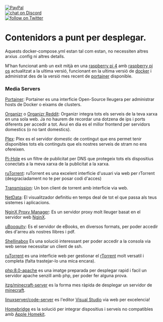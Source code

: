 <a href="https://www.paypal.com/donate/?hosted_button_id=EFVMSRHVBNJP4">
<img src="https://img.shields.io/badge/PayPal-00457C?style=for-the-badge&logo=paypal&logoColor=white" alt="PayPal"></a></br>

<a href="https://discord.gg/ahVq54p">
<img src="https://img.shields.io/discord/667340023829626920?logo=discord" alt="chat on Discord"></a></br>

<a href="https://twitter.com/4xsample/follow?screen_name=shields_io">
<img src="https://img.shields.io/twitter/follow/4xsample?style=social&logo=twitter" alt="follow on Twitter"></a>

# Contenidors a punt per desplegar.

Aquests docker-compose.yml estan tal com estan, no necessiten altres arxius .config ni altres detalls.

M'han funcionat amb un exit mitjà en una [raspberry pi 4](https://www.raspberrypi.com/products/raspberry-pi-4-model-b/) amb [raspberry pi os](https://www.raspberrypi.com/software/) actualitzat a la ultima versió, funcionant en la ultima versió de [docker](https://www.docker.com) i administrat des de la versió mes recent de [portainer](https://www.portainer.io) disponible.


### Media Servers

[Portainer](https://portainer.io): Portainer es una interficie Open-Source lleugera per administrar hosts de Docker o eixams de clusters.

[Organizr](https://organizr.us) o [Organizr Reddit](https://www.reddit.com/r/organizr/): Organizr integra tots els serveis de la teva xarxa en una sola web. Ja no haurem de recordar una dotzena de ips i ports diferents per accedir a tot. Avui en dia es el millor frontend per servidors domestics (o no tant domestics).

[Plex](https://app.plex.tv): Plex es el servidor domestic de contingut que ens permet tenir disponibles tots els continguts que els nostres serveis de stram no ens ofereixen.

[Pi-Hole](https://pi-hole.net) es un filtre de publicitat per DNS que protegeix tots els dispositius conectats a la meva xarxa de la publicitat a la xarxa.

[ruTorrent](https://hub.docker.com/r/linuxserver/rutorrent): ruTorrent es una excelent interficie d'usuari via web per rTorrent (desgraciadament no te per posar codi d'acces)

[Transmission](https://transmissionbt.com): Un bon client de torrent amb interficie via web.

[NetData](https://my-netdata.io): El visualitzador definitiu en temps deal de tot el que passa als teus sistemes i aplicacions.

[NginX Proxy Manager](https://nginxproxymanager.com): Es un servidor proxy molt lleuger basat en el servidor web [NginX](https://www.nginx.com).

[uBooquity](https://vaemendis.net/ubooquity/): Es el servidor de eBooks, en diversos formats, per poder accedir des d'arreu als nostres llibres i pdf.

[Shellinabox](https://github.com/shellinabox/shellinabox) Es una solució interessant per poder accedir a la consola via web sense necessitar un client de ssh.

[ruTorrent](https://github.com/Novik/ruTorrent) es una interficie web per gestionar el [rTorrent](https://github.com/rakshasa/rtorrent) molt versatil i completa (falta trastejar-lo una mica encara).

[php:8.0-apache](https://hub.docker.com/r/oberd/php-8.0-apache) es una imatge preparada per desplegar rapid i facil un servidor apache senzill amb php, per poder fer alguna prova.

[itzg/minecraft-server](https://hub.docker.com/r/itzg/minecraft-server) es la forma mes ràpida de desplegar un servidor de [minecraft](https://www.minecraft.net/).

[linuxserver/code-server](https://hub.docker.com/r/linuxserver/code-server) es l'editor [Visual Studio](https://visualstudio.microsoft.com/) via web per excelencia!

[Homebridge](https://homebridge.io) es la solució per integrar dispositius i serveis no compatibles amb [Apple Homekit](https://www.apple.com/ios/home/).